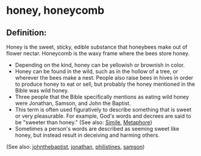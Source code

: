 # honey, honeycomb #

## Definition: ##

Honey is the sweet, sticky, edible substance that honeybees make out of flower nectar. Honeycomb is the waxy frame where the bees store honey.

* Depending on the kind, honey can be yellowish or brownish in color.
* Honey can be found in the wild, such as in the hollow of a tree, or wherever the bees make a nest. People also raise bees in hives in order to produce honey to eat or sell, but probably the honey mentioned in the Bible was wild honey.
* Three people that the Bible specifically mentions as eating wild honey were Jonathan, Samson, and John the Baptist.
* This term is often used figuratively to describe something that is sweet or very pleasurable. For example, God's words and decrees are said to be "sweeter than honey." (See also: [Simile](https://git.door43.org/Door43/en-ta-translate-vol1/src/master/content/figs_simile.md), [Metaphore](https://git.door43.org/Door43/en-ta-translate-vol1/src/master/content/figs_metaphore.md))
* Sometimes a person's words are described as seeming sweet like honey, but instead result in deceiving and harming others.

(See also: [johnthebaptist](../other/johnthebaptist.md), [jonathan](../other/jonathan.md), [philistines](../other/philistines.md), [samson](../other/samson.md))

